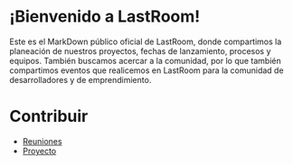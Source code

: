 ¡Bienvenido a LastRoom!
=======================

Este es el MarkDown público oficial de LastRoom, donde compartimos la planeación de nuestros proyectos, fechas de lanzamiento, procesos y equipos. También buscamos acercar a la comunidad, por lo que también compartimos eventos que realicemos en LastRoom para la comunidad de desarrolladores y de emprendimiento.

# Contribuir

* [Reuniones](meetings.md)
* [Proyecto](projects.md)
